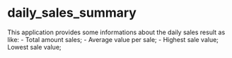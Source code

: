 # daily_sales_summary
This application provides some informations about the daily sales result as like: - Total amount sales; - Average value per sale; - Highest sale value;  Lowest sale value;
